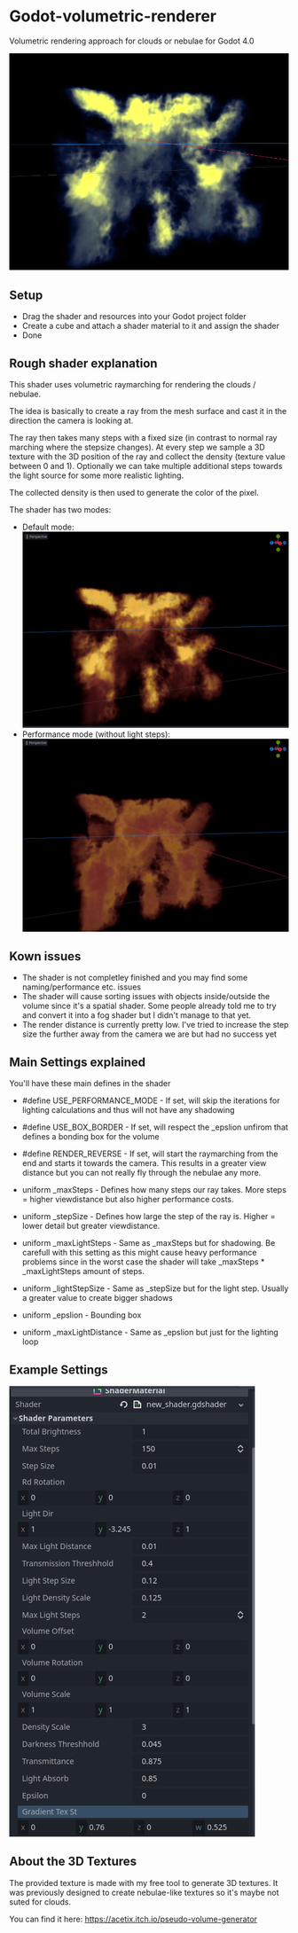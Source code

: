 # Godot-volumetric-renderer
Volumetric rendering approach for clouds or nebulae for Godot 4.0

![Alt text](Screenshots/preview.png?raw=true "Settings")

## Setup
- Drag the shader and resources into your Godot project folder
- Create a cube and attach a shader material to it and assign the shader
- Done

## Rough shader explanation
This shader uses volumetric raymarching for rendering the clouds / nebulae.

The idea is basically to create a ray from the mesh surface and cast it in the direction the camera is looking at.

The ray then takes many steps with a fixed size (in contrast to normal ray marching where the stepsize changes). At every step we sample a 3D texture with the 3D position of the ray and collect the density (texture value between 0 and 1). Optionally we can take multiple additional steps towards the light source for some more realistic lighting.

The collected density is then used to generate the color of the pixel.

The shader has two modes: 
- Default mode:
![Alt text](Screenshots/cloud_render_lighting.png?raw=true "Settings")
- Performance mode (without light steps):
![Alt text](Screenshots/cloud_render_performance.png?raw=true "Settings")

## Kown issues
- The shader is not completley finished and you may find some naming/performance etc. issues
- The shader will cause sorting issues with objects inside/outside the volume since it's a spatial shader. Some people already told me to try and convert it into a fog shader but I didn't manage to that yet.
- The render distance is currently pretty low. I've tried to increase the step size the further away from the camera we are but had no success yet

## Main Settings explained

You'll have these main defines in the shader
- #define USE_PERFORMANCE_MODE - If set, will skip the iterations for lighting calculations and thus will not have any shadowing
- #define USE_BOX_BORDER - If set, will respect the _epslion unfirom that defines a bonding box for the volume
- #define RENDER_REVERSE - If set, will start the raymarching from the end and starts it towards the camera. This results in a greater view distance but you can not really fly through the nebulae any more.

- uniform _maxSteps - Defines how many steps our ray takes. More steps = higher viewdistance but also higher performance costs.
- uniform _stepSize - Defines how large the step of the ray is. Higher = lower detail but greater viewdistance.
- uniform _maxLightSteps - Same as _maxSteps but for shadowing. Be carefull with this setting as this might cause heavy performance problems since in the worst case the shader will take _maxSteps * _maxLightSteps amount of steps. 
- uniform _lightStepSize - Same as _stepSize but for the light step. Usually a greater value to create bigger shadows
- uniform _epslion - Bounding box
- uniform _maxLightDistance - Same as _epslion but just for the lighting loop

## Example Settings

![Alt text](Screenshots/example_settings.png?raw=true "Settings")


## About the 3D Textures
The provided texture is made with my free tool to generate 3D textures. It was previously designed to create nebulae-like textures so it's maybe not suted for clouds.

You can find it here: https://acetix.itch.io/pseudo-volume-generator

